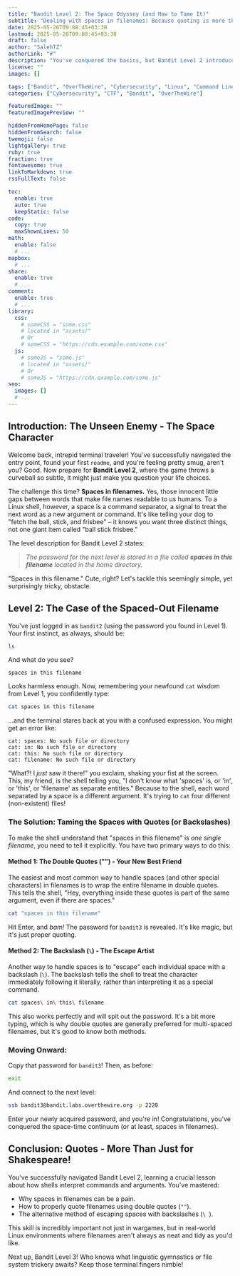 ```yaml
---
title: "Bandit Level 2: The Space Odyssey (and How to Tame It)"
subtitle: "Dealing with spaces in filenames: Because quoting is more than just telling stories."
date: 2025-05-26T09:08:45+03:30
lastmod: 2025-05-26T09:08:45+03:30
draft: false
author: "SalehTZ"
authorLink: "#"
description: "You've conquered the basics, but Bandit Level 2 introduces a classic Linux challenge: filenames with spaces! Learn how to 'quote' your way to victory and grab that elusive password."
license: ""
images: []

tags: ["Bandit", "OverTheWire", "Cybersecurity", "Linux", "Command Line", "Filesystem", "Beginner"]
categories: ["Cybersecurity", "CTF", "Bandit", "OverTheWire"]

featuredImage: ""
featuredImagePreview: ""

hiddenFromHomePage: false
hiddenFromSearch: false
twemoji: false
lightgallery: true
ruby: true
fraction: true
fontawesome: true
linkToMarkdown: true
rssFullText: false

toc:
  enable: true
  auto: true
  keepStatic: false
code:
  copy: true
  maxShownLines: 50
math:
  enable: false
  # ...
mapbox:
  # ...
share:
  enable: true
  # ...
comment:
  enable: true
  # ...
library:
  css:
    # someCSS = "some.css"
    # located in "assets/"
    # Or
    # someCSS = "https://cdn.example.com/some.css"
  js:
    # someJS = "some.js"
    # located in "assets/"
    # Or
    # someJS = "https://cdn.example.com/some.js"
seo:
  images: []
  # ...
---
```


<!--more-->

## Introduction: The Unseen Enemy - The Space Character

Welcome back, intrepid terminal traveler! You've successfully navigated the entry point, found your first `readme`, and you're feeling pretty smug, aren't you? Good. Now prepare for **Bandit Level 2**, where the game throws a curveball so subtle, it might just make you question your life choices.

The challenge this time? **Spaces in filenames.** Yes, those innocent little gaps between words that make file names readable to us humans. To a Linux shell, however, a space is a command separator, a signal to treat the next word as a new argument or command. It's like telling your dog to "fetch the ball, stick, and frisbee" – it knows you want three distinct things, not one giant item called "ball stick frisbee."

The level description for Bandit Level 2 states:

> *The password for the next level is stored in a file called **spaces in this filename** located in the home directory.*

"Spaces in this filename." Cute, right? Let's tackle this seemingly simple, yet surprisingly tricky, obstacle.

## Level 2: The Case of the Spaced-Out Filename

You've just logged in as `bandit2` (using the password you found in Level 1). Your first instinct, as always, should be:

```bash
ls
```

And what do you see?

```
spaces in this filename
```

Looks harmless enough. Now, remembering your newfound `cat` wisdom from Level 1, you confidently type:

```bash
cat spaces in this filename
```

...and the terminal stares back at you with a confused expression. You might get an error like:

```
cat: spaces: No such file or directory
cat: in: No such file or directory
cat: this: No such file or directory
cat: filename: No such file or directory
```

"What?! I *just* saw it there!" you exclaim, shaking your fist at the screen. This, my friend, is the shell telling you, "I don't know what 'spaces' is, or 'in', or 'this', or 'filename' as separate entities." Because to the shell, each word separated by a space is a different argument. It's trying to `cat` four different (non-existent) files!

### The Solution: Taming the Spaces with Quotes (or Backslashes)

To make the shell understand that "spaces in this filename" is *one single filename*, you need to tell it explicitly. You have two primary ways to do this:

#### Method 1: The Double Quotes ("") - Your New Best Friend

The easiest and most common way to handle spaces (and other special characters) in filenames is to wrap the entire filename in double quotes. This tells the shell, "Hey, everything inside these quotes is part of the same argument, even if there are spaces."

```bash
cat "spaces in this filename"
```

Hit Enter, and *bam!* The password for `bandit3` is revealed. It's like magic, but it's just proper quoting.

#### Method 2: The Backslash (`\`) - The Escape Artist

Another way to handle spaces is to "escape" each individual space with a backslash (`\`). The backslash tells the shell to treat the character immediately following it literally, rather than interpreting it as a special command.

```bash
cat spaces\ in\ this\ filename
```

This also works perfectly and will spit out the password. It's a bit more typing, which is why double quotes are generally preferred for multi-spaced filenames, but it's good to know both methods.

### Moving Onward:

Copy that password for `bandit3`! Then, as before:

```bash
exit
```

And connect to the next level:

```bash
ssh bandit3@bandit.labs.overthewire.org -p 2220
```

Enter your newly acquired password, and you're in! Congratulations, you've conquered the space-time continuum (or at least, spaces in filenames).

## Conclusion: Quotes - More Than Just for Shakespeare!

You've successfully navigated Bandit Level 2, learning a crucial lesson about how shells interpret commands and arguments. You've mastered:

* Why spaces in filenames can be a pain.
* How to properly quote filenames using double quotes (`""`).
* The alternative method of escaping spaces with backslashes (`\ `).

This skill is incredibly important not just in wargames, but in real-world Linux environments where filenames aren't always as neat and tidy as you'd like.

Next up, Bandit Level 3! Who knows what linguistic gymnastics or file system trickery awaits? Keep those terminal fingers nimble!